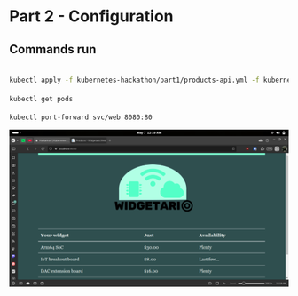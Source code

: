 # Part 2 - Configuration

## Commands run
```bash

kubectl apply -f kubernetes-hackathon/part1/products-api.yml -f kubernetes-hackathon/part1/products-db.yml -f kubernetes-hackathon/part1/stock-api.yml -f kubernetes-hackathon/part1/web.yml

kubectl get pods 

kubectl port-forward svc/web 8080:80
```

![Part 2](image-1.png)